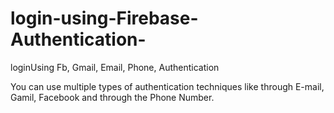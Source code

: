 # login-using-Firebase-Authentication-
loginUsing Fb, Gmail, Email, Phone, Authentication

You can use multiple types of authentication techniques like through E-mail, Gamil, Facebook and through the Phone Number.
